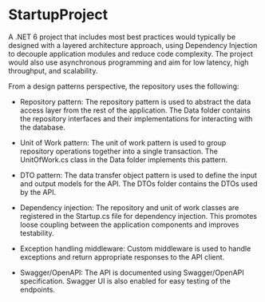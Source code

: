 # StartupProject
A .NET 6 project that includes most best practices would typically be designed with a layered architecture approach, using Dependency Injection to decouple application modules and reduce code complexity.  The project would also use asynchronous programming and aim for low latency, high throughput, and scalability.

From a design patterns perspective, the repository uses the following:

- Repository pattern: The repository pattern is used to abstract the data access layer from the rest of the application. The Data folder contains the repository interfaces and their implementations for interacting with the database.

- Unit of Work pattern: The unit of work pattern is used to group repository operations together into a single transaction. The UnitOfWork.cs class in the Data folder implements this pattern.

- DTO pattern: The data transfer object pattern is used to define the input and output models for the API. The DTOs folder contains the DTOs used by the API.

- Dependency injection: The repository and unit of work classes are registered in the Startup.cs file for dependency injection. This promotes loose coupling between the application components and improves testability.

- Exception handling middleware: Custom middleware is used to handle exceptions and return appropriate responses to the API client.

- Swagger/OpenAPI: The API is documented using Swagger/OpenAPI specification. Swagger UI is also enabled for easy testing of the endpoints.
